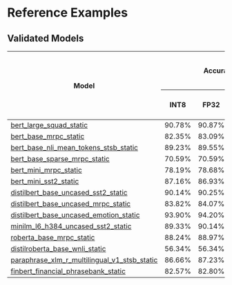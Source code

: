 Reference Examples
===
## Validated Models
<table>
<thead>
  <tr>
    <th rowspan="2">Model</th>
    <th colspan="3">Accuracy</th>
    <th colspan="3">Performance<br>1 socket/ 10 instance/ 4 core per instance/ bs = 1 throughput<br>(samples/sec)<br></th>
  </tr>
  <tr>
    <th>INT8</th>
    <th>FP32</th>
    <th>Acc Ratio[(INT8-FP32)/FP32]</th>
    <th>INT8</th>
    <th>FP32</th>
    <th>Performance Ratio[INT8/FP32]</th>
  </tr>
</thead>
<tbody>
  <tr>
    <td class="tg-7zrl"><a href="../examples/baremetal/nlp/squad/bert_large">bert_large_squad_static</a>
    <td class="tg-7zrl">90.78%</td>
    <td class="tg-7zrl">90.87%</td>
    <td class="tg-7zrl">-0.11%</td>
    <td class="tg-7zrl">49.08</td>
    <td class="tg-7zrl">13.48</td>
    <td class="tg-7zrl">3.64x</td>
  </tr>
  <tr>
    <td class="tg-7zrl"><a href="../examples/baremetal/nlp/mrpc/bert_base">bert_base_mrpc_static</a>
    <td class="tg-7zrl">82.35%</td>
    <td class="tg-7zrl">83.09%</td>
    <td class="tg-7zrl">-0.89%</td>
    <td class="tg-7zrl">497.28</td>
    <td class="tg-7zrl">151.16</td>
    <td class="tg-7zrl">3.29x</td>
  </tr>
  <tr>
    <td class="tg-7zrl"><a href="../examples/baremetal/nlp/stsb/bert_base_nli_mean_tokens">bert_base_nli_mean_tokens_stsb_static</a>
    <td class="tg-7zrl">89.23%</td>
    <td class="tg-7zrl">89.55%</td>
    <td class="tg-7zrl">-0.36%</td>
    <td class="tg-7zrl">546.97</td>
    <td class="tg-7zrl">151.77</td>
    <td class="tg-7zrl">3.60x</td>
  </tr>
  <tr>
    <td class="tg-7zrl"><a href="../examples/baremetal/nlp/mrpc/bert_base_sparse">bert_base_sparse_mrpc_static</a>
    <td class="tg-7zrl">70.59%</td>
    <td class="tg-7zrl">70.59%</td>
    <td class="tg-7zrl">0.00%</td>
    <td class="tg-7zrl">551.90</td>
    <td class="tg-7zrl">153.80</td>
    <td class="tg-7zrl">3.59x</td>
  </tr>
  <tr>
    <td class="tg-7zrl"><a href="../examples/baremetal/nlp/mrpc/bert_mini">bert_mini_mrpc_static</a>
    <td class="tg-7zrl">78.19%</td>
    <td class="tg-7zrl">78.68%</td>
    <td class="tg-7zrl">-0.62%</td>
    <td class="tg-7zrl">6962.58</td>
    <td class="tg-7zrl">3252.14</td>
    <td class="tg-7zrl">2.14x</td>
  </tr>
  <tr>
    <td class="tg-7zrl"><a href="../examples/baremetal/nlp/sst2/bert_mini">bert_mini_sst2_static</a>
    <td class="tg-7zrl">87.16%</td>
    <td class="tg-7zrl">86.93%</td>
    <td class="tg-7zrl">0.26%</td>
    <td class="tg-7zrl">6850.38</td>
    <td class="tg-7zrl">3218.98</td>
    <td class="tg-7zrl">2.13x</td>
  </tr>
  <tr>
    <td class="tg-7zrl"><a href="../examples/baremetal/nlp/sst2/distilbert_base_uncased">distilbert_base_uncased_sst2_static</a>
    <td class="tg-7zrl">90.14%</td>
    <td class="tg-7zrl">90.25%</td>
    <td class="tg-7zrl">-0.12%</td>
    <td class="tg-7zrl">1086.13</td>
    <td class="tg-7zrl">306.45</td>
    <td class="tg-7zrl">3.54x</td>
  </tr>
  <tr>
    <td class="tg-7zrl"><a href="../examples/baremetal/nlp/mrpc/distilbert_base_uncased">distilbert_base_uncased_mrpc_static</a>
    <td class="tg-7zrl">83.82%</td>
    <td class="tg-7zrl">84.07%</td>
    <td class="tg-7zrl">-0.30%</td>
    <td class="tg-7zrl">1091.99</td>
    <td class="tg-7zrl">303.92</td>
    <td class="tg-7zrl">3.59x</td>
  </tr>
  <tr>
    <td class="tg-7zrl"><a href="../examples/baremetal/nlp/emotion/distilbert_base_uncased">distilbert_base_uncased_emotion_static</a>
    <td class="tg-7zrl">93.90%</td>
    <td class="tg-7zrl">94.20%</td>
    <td class="tg-7zrl">-0.32%</td>
    <td class="tg-7zrl">1081.35</td>
    <td class="tg-7zrl">306.33</td>
    <td class="tg-7zrl">3.53x</td>
  </tr>
  <tr>
    <td class="tg-7zrl"><a href="../examples/baremetal/nlp/sst2/minilm_l6_h384_uncased">minilm_l6_h384_uncased_sst2_static</a>
    <td class="tg-7zrl">89.33%</td>
    <td class="tg-7zrl">90.14%</td>
    <td class="tg-7zrl">-0.90%</td>
    <td class="tg-7zrl">2594.77</td>
    <td class="tg-7zrl">1083.84</td>
    <td class="tg-7zrl">2.39x</td>
  </tr>
  <tr>
    <td class="tg-7zrl"><a href="../examples/baremetal/nlp/mrpc/roberta_base">roberta_base_mrpc_static</a>
    <td class="tg-7zrl">88.24%</td>
    <td class="tg-7zrl">88.97%</td>
    <td class="tg-7zrl">-0.82%</td>
    <td class="tg-7zrl">508.14</td>
    <td class="tg-7zrl">153.37</td>
    <td class="tg-7zrl">3.31x</td>
  </tr>
  <tr>
    <td class="tg-7zrl"><a href="../examples/baremetal/nlp/wnli/distilroberta_base">distilroberta_base_wnli_static</a>
    <td class="tg-7zrl">56.34%</td>
    <td class="tg-7zrl">56.34%</td>
    <td class="tg-7zrl">0.00%</td>
    <td class="tg-7zrl">1097.22</td>
    <td class="tg-7zrl">315.94</td>
    <td class="tg-7zrl">3.47x</td>
  </tr>
  <tr>
    <td class="tg-7zrl"><a href="../examples/baremetal/nlp/stsb/paraphrase_xlm_r_multilingual_v1">paraphrase_xlm_r_multilingual_v1_stsb_static</a>
    <td class="tg-7zrl">86.66%</td>
    <td class="tg-7zrl">87.23%</td>
    <td class="tg-7zrl">-0.65%</td>
    <td class="tg-7zrl">552.44</td>
    <td class="tg-7zrl">153.74</td>
    <td class="tg-7zrl">3.59x</td>
  </tr>
  <tr>
    <td class="tg-7zrl"><a href="../examples/baremetal/nlp/financial_phrasebank/finbert">finbert_financial_phrasebank_static</a>
    <td class="tg-7zrl">82.57%</td>
    <td class="tg-7zrl">82.80%</td>
    <td class="tg-7zrl">-0.28%</td>
    <td class="tg-7zrl">999.94</td>
    <td class="tg-7zrl">292.55</td>
    <td class="tg-7zrl">3.42x</td>
  </tr>
</tbody>
</table>